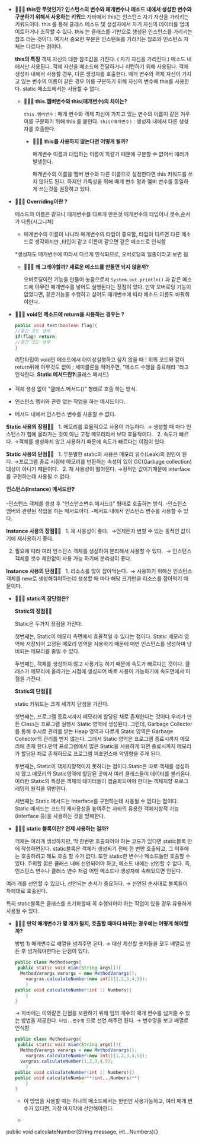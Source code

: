 - **🙋🏻‍♀️ this란 무엇인가?
인스턴스의 변수와 매개변수나 메소드 내에서 생성한 변수와 구분하기 위해서 사용하는 키워드**
자바에서 this는 인스턴스 자기 자신을 가리키는 키워드이다.
this 를 통해 클래스 메소드 및 생성자에서 자기 자신의 데이터를 업데이트하거나 조작할 수 있다. this 는 클래스를 기반으로 생성된 인스턴스를 가리키는 참조 라는 것이다.
여기서 중요한 부분은 인스턴트를 가리키는 참조와 인스턴스 자체는 다르다는 점이다.
    
    **this의 특징**
    객체 자신의 대한 참조값을 가진다. ( 자기 자신을 가리킨다.)
    메소드 내에서만 사용된다.
    객체 자신을 메소드에 전달하거나 리턴하기 위해 사용된다.
    객체 생성자 내에서 사용할 경우, 다른 생성자를 호출한다.
    매개 변수와 객체 자신이 가지고 있는 변수의 이름이 같은 경우 이를 구분하기 위해 자신의 변수에 this를 사용한다.
    static 메소드에서는 사용할 수 없다.
    
    - **🙋🏻‍♀️ this.멤버변수와 this(매개변수)의 차이는?**
        
        `this.멤버변수` : 매개 변수와 객체 자신이 가지고 있는 변수의 이름이 같은 겨우 이를 구분하기 위해 this 를 붙인다.
        `this(매개변수)` : 생성자 내에서 다른 생성자를 호출한다.
        
        - 🙋🏻‍♀️ **this를 사용하지 않는다면 어떻게 될까?**
            
            매개변수 이름과 대입하는 이름이 똑같기 때문에 구분할 수 없어서 에러가 발생한다.
            
            매개변수의 이름을 멤버 변수와 다른 이름으로 설정한다면 this 키워드를 쓰지 않아도 된다. 하지만 가독성을 위해 매개 변수 명과 멤버 변수를 동일하게 쓰는것을 권장하고 있다.
            
- 🙋🏻‍♀️ **Overriding이란 ?**
    
    메소드의 이름은 같으나 매개변수를 다르게 만든것
    매개변수의 타입이나 갯수,순서가 다름(시그니쳐)
    * 매개변수의 이름이 나니라 매개변수의 타입이 중요함, 타입이 다르면 다른 메소드로 생각하지만 ,타입이 같고 이름이 같으면 같은 메소드로 인식함
    
    *생성자도 매개변수에 따라서 다르게 인식되므로, 오버로딩의 일종이라고 보면 됨
    
    - 🙋🏻‍♀️ **왜 그래야할까? 새로운 메소드를 만들면 되지 않을까?**
        
        오버로딩이란 기능을 만들어 놓음으로서 `System.out.println()` 과 같은 메소드에 아무런 매개변수를 넣어도 실행된다는 장점이 있다. 
        만약 오버로딩 기능이 없었다면, 같은기능을 수행하고 싶어도 매개변수에 따라 메소드 이름도 바꿔줘야한다.
        

- 🙋🏻‍♀️ **void인 메소드에 return을 사용하는 경우는 ?**
    
    ```java
    public void test(boolean flag){
    //중간 코드 생략
    if(flag) return;
    //중간 코드 생략
    }
    ```
    
    리턴타입이 void인 메소드에서 더이상실행하고 싶지 않을 때 !
    위의 코드와 같이 return뒤에 아무것도 없이 ; 세미콜론을 적어주면, “메소드 수행을 종료해라 “라고 인식한다.
    **Static 메서드란❓**(클래스 메서드)

- 객체 생성 없이 "클래스.메서드()" 형태로 호출 하는 방식.
- 인스턴스 멤버와 관련 없는 작업을 하는 메서드이다.
- 메서드 내에서 인스턴스 변수를 사용할 수 없다.

**Static 사용의 장점👍🏻**
  1. 메모리를 효율적으로 사용이 가능하다.
→ 생성할 때 마다 인스턴스가 힙에 올라가는 것이 아닌 고정 메모리라서 보다 효율적이다.
  2. 속도가 빠르다.
→객체를 생성하지 않고 사용하기 때문에 속도가 빠르다는 이점이 있다.

**Static 사용의 단점👎🏻**
  1. 무분별한 static의 사용은 메모리 유수(Leak)의 원인이 된다.
→프로그램 종료 시점에 메모리를 반환하는 속성이 있어 GC(Garbage collection) 대상이 아니기 때문이다.
  2. 재 사용성이 떨어진다.
→정적인 값이기때문에 interface를 구현하는데 사용될 수 없다.

**인스턴스(Instance) 메서드란❓**

-인스턴스 객체를 생성 후 "인스턴스변수.메서드()" 형태로 호출하는 방식.
-인스턴스 멤버와 관련된 작업을 하는 메서드이다.
-메서드 내에서 인스턴스 변수를 사용할 수 있다.

**Instance 사용의 장점👍🏻**
  1. 재 사용성이 좋다.
 →언제든지 변할 수 있는 동적인 값이기에 재사용하기 좋다.

2. 필요에 따라 여러 인스턴스 객체를 생성하여 분리해서 사용할 수 있다. 
→ 인스턴스 객체를 갯수 제한없이 사용 가능 하기에 분리성이 좋다.

**Instance 사용의 단점👎🏻**
  1. 리소스를 많이 잡아먹는다.
 → 사용하기 위해선 인스턴스 객체를 new로 생성해줘야하는데 생성할 때 마다 해당 크기만큼 리소스를 잡아먹기 때문이다.
 - 🙋🏻‍♀️ **static의 장단점은?**
    
    **Static의 장점👍🏻**
    
    Static은 두가지 장점을 가진다.
    
    첫번째는, Static이 메모리 측면에서 효율적일 수 있다는 점이다.
    Static 메모리 영역에 저장되어 고정된 메모리 영역을 사용하기 때문에 매번 인스턴스를 생성하며 낭비되는 메모리를 줄일 수 있다.
    
    두번째는, 객체를 생성하지 않고 사용가능 하기 때문에 속도가 빠르다는 것이다. 클래스가 메모리에 올라가는 시점에 생성되어 바로 사용이 가능하기에 속도면에서 이점을 가진다.
    
    **Static의 단점👎🏻**
    
    static 키워드는 크게 세가지 단점을 가진다.
    
    첫번째는, 프로그램 종료시까지 메모리에 할당된 채로 존재한다는 것이다.우리가 만든 Class는 프로그램 실행시 Static 영역에 생성된다.
    그런데, Garbage Collector를 통해 수시로 관리를 받는 Heap 영역과 다르게 Static 영역은 Garbage Collector의 관리를 받지 않는다. 그래서 Static 영역은 프로그램 종료시까지 메모리에 존재 한다.만약 프로그램에서 많은 Static을 사용하게 되면 종료시까지 메모리가 할당된 채로 존재하므로 프로그램 퍼포먼스에 악영향을 주게 된다.
    
    두번째는, Static이 객체지향적이지 못하다는 점이다.Static은 따로 객체를 생성하지 않고 메모리의 Static영역에 할당된 곳에서 여러 클래스들이 데이터를 불러온다.이러한 Static의 특징은 객체의 데이터들이 캡슐화되어야 한다는 객체지향 프로그래밍의 원칙을 위반한다.
    
    세번째는 Static 메서드는 Interface를 구현하는데 사용될 수 없다는 점이다. Static 메서드는 코드의 재사용성을 높여주는 자바의 유용한 객체지향적 기능(Interface 등)을 사용하는 것을 방해한다.
    

- 🙋🏻‍♀️ **static 블록이란? 언제 사용하는 걸까?**
    
    객체는 여러개 생성하지만, 딱 한번만 호출되어야 하는 코드가 있다면 static블록 안에 작성하면된다.
    static블록은 객체가 생성되기 전에 한 번만 호출되고, 그 이후에는 호출하려고 해도 호출 할 수가 없다. 또한 static한 변수나 메소드들만 호출할 수 있다.
    주의할 점은 클래스 내에 선언되어야 하고, 메소드 내에는 선언할 수 없다. 즉, 인스턴스 변수나 클래스 변수 처럼 어떤 메소드나 생성자에 속해있으면 안된다.

여러 개를 선언할 수 있으나, 선언되는 순서가 중요하다. → 선언된 순서대로 블록들이 차례대로 호출된다.

특히 static블록은 클래스를 초기화할때 꼭 수행되어야 하는 작업이 있을 경우 유용하게 사용될 수 있다.

- 🙋🏻‍♀️ **만약 매개변수가 몇 개가 될지, 호출할 때마다 바뀌는 경우에는 어떻게 해야할까?**
    
    방법 1)
    매개변수로 배열을 넘겨주면 된다. → 대신 계산할 숫자들을 모두 배열로 만든 후 넘겨줘야한다는 단점이 있다.
    
    ```java
    public class Methodsargs{
     public static void mian(String args[]){
      MethodVarargs varargs = new MethodVarargs();
    	vargras.calculateNumber(new int[]{1,2,3,4,5});	
    	}
    public void calculateNumber(int [] Numbers){
    	}
    }
    ```
    
    → 자바에는 이와같은 단점을 보완하기 위해 임의 개수의 매개 변수를 넘겨줄 수 있는 방법을 제공한다. 
    `타입..변수명` 으로 선언 해주면 된다. → 변수명을 보고 배열로 인식함
    
    ```java
    public class Methodsargs{
     public static void mian(String args[]){
      MethodVarargs varargs = new MethodVarargs();
    	vargras.calculateNumber(new int[]{1,2,3,4,5});	
      vargras.calculateNumber(1,2,3,4,5);	
    	}
    public void calculateNumber(int [] Numbers){}
    public void calculateNumber**(int...Numbers)**{
    	}
    }
    ```
    
     * 이 방법을 사용할 때는 하나의 메소드에서는 한번만 사용가능하고, 여러 매개 변수가 있다면, 가장  마지막에 선언해야한다.
     * ```java
public void calculateNumber(String message, int...Numbers){}
```
